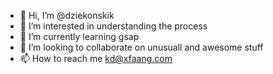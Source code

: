 - 👋 Hi, I’m @dziekonskik
- 👀 I’m interested in understanding the process
- 🌱 I’m currently learning gsap
- 💞️ I’m looking to collaborate on unusuall and awesome stuff
- 📫 How to reach me kd@xfaang.com

<!---
dziekonskik/dziekonskik is a ✨ special ✨ repository because its `README.md` (this file) appears on your GitHub profile.
You can click the Preview link to take a look at your changes.
--->
